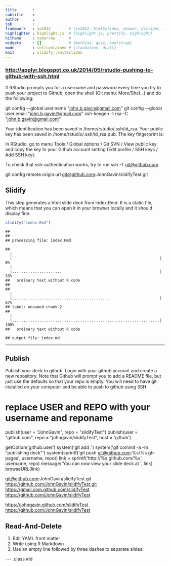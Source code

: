 ```yaml
---
title       : 
subtitle    : 
author      : 
job         : 
framework   : io2012        # {io2012, html5slides, shower, dzslides, ...}
highlighter : highlight.js  # {highlight.js, prettify, highlight}
hitheme     : tomorrow      # 
widgets     : []            # {mathjax, quiz, bootstrap}
mode        : selfcontained # {standalone, draft}
knit        : slidify::knit2slides
---
```




### http://applyr.blogspot.co.uk/2014/05/rstudio-pushing-to-github-with-ssh.html
If RStudio prompts you for a username and password every time you try to push your project to Github, open the shell (Git menu: More/Shel...) and do the following:


git config --global user.name "john.b.gavin@gmail.com"
git config --global user.email "john.b.gavin@gmail.com"
ssh-keygen -t rsa -C "john.b.gavin@gmail.com" 

Your identification has been saved in /home/rstudio/.ssh/id_rsa.
Your public key has been saved in /home/rstudio/.ssh/id_rsa.pub.
The key fingerprint is:

In RStudio, go to menu Tools / Global options / Git SVN / View public key and copy the key to your Github account setting (Edit profile / SSH keys / Add SSH key).

To check that ssh-authentication works, try to run
ssh -T git@github.com

git config remote.origin.url git@github.com:JohnGavin/slidifyTest.git



## Slidify

This step generates a html slide deck from index.Rmd. It is a static file, which means that you can open it in your browser locally and it should display fine.


```r
slidify("index.Rmd")
```

```
## 
## 
## processing file: index.Rmd
```

```
##   |                                                                         |                                                                 |   0%  |                                                                         |......................                                           |  33%
##   ordinary text without R code
## 
##   |                                                                         |...........................................                      |  67%
## label: unnamed-chunk-2
##   |                                                                         |.................................................................| 100%
##   ordinary text without R code
```

```
## output file: index.md
```
---

## Publish
Publish your deck to github. 
Login with your github account and create a new repository. 
Note that Github will prompt you to add a README file, but just use the defaults so that your repo is empty. 
You will need to have git installed on your computer and be able to push to github using SSH

# replace USER and REPO with your username and reponame
publish(user = "JohnGavin", repo = "slidifyTest")
publish(user = "github.com", repo = "johngavin/slidifyTest", host = 'github')

getOption('github.user')
  system('git add .')
  system('git commit -a -m "publishing deck"')
  system(sprintf('git push git@github.com:%s/%s gh-pages', username, repo))
  link = sprintf('http://%s.github.com/%s', username, repo)
  message('You can now view your slide deck at ', link)
  browseURL(link)
  
git@github.com:JohnGavin/slidifyTest.git
https://github.com/JohnGavin/slidifyTest.git
https://gmail.com.github.com/slidifyTest https://github.com/JohnGavin/slidifyTest

https://johngavin.github.com/slidifyTest https://github.com/JohnGavin/slidifyTest

## Read-And-Delete

1. Edit YAML front matter
2. Write using R Markdown
3. Use an empty line followed by three dashes to separate slides!


--- .class #id 

